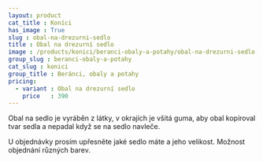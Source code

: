 ```yaml
---
layout: product
cat_title : Koníci
has_image : True
slug : obal-na-drezurni-sedlo
title : Obal na drezurní sedlo
image : /products/konici/beranci-obaly-a-potahy/obal-na-drezurni-sedlo.jpg
group_slug : beranci-obaly-a-potahy
cat_slug : konici
group_title : Beránci, obaly a potahy
pricing:
  - variant : Obal na drezurní sedlo
    price   : 390
---
```


Obal na sedlo je vyráběn z látky, v okrajích je všitá guma, 
aby obal kopíroval tvar sedla a nepadal když se na sedlo navleče.

U objednávky prosím upřesněte jaké sedlo máte a jeho velikost.
Možnost objednání různých barev.

